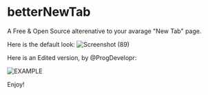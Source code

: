 # betterNewTab
A Free & Open Source alterenative to your avarage "New Tab" page.



Here is the default look:
![Screenshot (89)](https://github.com/user-attachments/assets/7382ab9b-5114-41e9-b598-c6127df8bc4c)






Here is an Edited version, by @ProgDevelopr:


![EXAMPLE](https://github.com/user-attachments/assets/5fe70b29-b72a-4896-bc32-979df5b618fc)



Enjoy!
